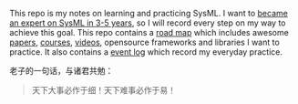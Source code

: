 This repo is my notes on learning and practicing SysML. I want to [became an expert on SysML in 3-5 years](https://zhuanlan.zhihu.com/p/384089714), so I will record every step on my way to achieve this goal. This repo contains a [road map](./map.md) which includes awesome [papers](./papers), [courses](./courses), [videos](./videos), opensource frameworks and libraries I want to practice. It also contains a [event log](./time-event-log.md) which record my everyday practice.

老子的一句话，与诸君共勉：
> 天下大事必作于细！天下难事必作于易！